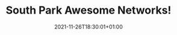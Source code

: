 ---
title: "South Park Awesome Networks!"
date: 2021-11-26T18:30:01+01:00
draft: true
description: 
    "This is the home page to reveal the most awesome networks and stats about South Park!"
# description
description: "This is meta description"
---